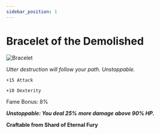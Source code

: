 ```yaml
---
sidebar_position: 1
---
```


# Bracelet of the Demolished

![Bracelet](https://vwiki.valorserver.com/api/item/picture/bracelet%20of%20the%20demolished)

<i>Utter destruction will follow your path. Unstoppable.</i>

    +15 Attack
    
    +10 Dexterity
    
Fame Bonus: 8%

***Unstoppable: You deal 25% more damage above 90% HP.***

**Craftable from Shard of Eternal Fury**
